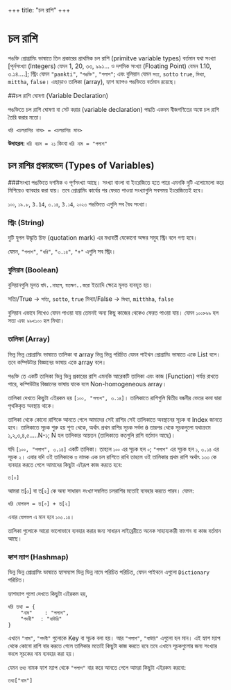 +++
title: "চল রাশি"
+++

# চল রাশি

পঙক্তি প্রোগ্রামিং ভাষাতে তিন প্রকারের প্রাথমিক চল রাশি (primitve variable types) বর্তমান যথা সংখ্যা [পূর্নসংখ্যা (Integers) যেমন 1, 20, ৩৩, ৯৯১... ও দশমিক সংখ্যা (Floating Point) যেমন 1.10, ৩.১৪....]; স্ট্রিং যেমন `"pankti"`, `"পঙক্তি"`, `"পলাশ"`; এবং বুলিয়ান যেমন `সত্য`, `sotto` `true`, `মিথ্যা`, `mittha`, `false`। এছাড়াও তালিকা (array), হ্যাশ ম্যাপও পঙক্তিতে বর্তমান রয়েছে।

##চল রাশি ঘোষণা (Variable Declaration)

পঙক্তিতে চল রাশি ঘোষণা বা সেট করার (variable declaration) পদ্ধতি একদম বীজগণিতের অঙ্কে চল রাশি তৈরি করার মতো।

```
ধরি <চলরাশির নাম> = <চলরাশির মান>
```

**উদাহরন:**
`ধরি বয়স = ২১` কিংবা `ধরি নাম = "পলাশ"`

## চল রাশির প্রকারভেদ (Types of Variables)
###সংখ্যা
পঙক্তিতে দশমিক ও পূর্ণসংখ্যা আছে। সংখ্যা বাংলা বা ইংরেজিতে হতে পারে এমনকি দুটি এলোমেলো করে মিশিয়েও ব্যাবহার করা যায়। তবে প্রোগ্রামিং কার্যের পর ফেরত পাওয়া সংখ্যাগুলি সবসময় ইংরেজিতেই হবে।

`১০০`, `১৯.৮`, `3.14`, `৩.১৪`, `3.১4`, `২০২৩` পঙক্তিতে এগুলি সব বৈধ সংখ্যা।

### স্ট্রিং (String)

দুটি যুগল উদ্ধৃতি চিহ্ন (quotation mark) এর মধ্যবর্তী যেকোনো অক্ষর সমুহ স্ট্রিং বলে গণ্য হবে। 

যেমন, `"পলাশ"`, `"ধরি"`, `"৩.১৪"`, `"+"` এগুলি সব স্ট্রিং।

### বুলিয়ান (Boolean)

বুলিয়ানগুলি মূলত `যদি..নাহলে`, `যতক্ষণ..করো` ইত্যাদি ক্ষেত্রে মূলত ব্যবহৃত হয়।

সত্যি/True -> `সত্যি`, `sotto`, `true`
মিথ্যা/False -> `মিথ্যা`, `mitthha`, `false`

বুলিয়ান এভাবে লিখেও যেমন পাওয়া যায় তেমনই অন্য কিছু কাজের থেকেও ফেরত পাওয়া যায়। যেমন `১০০>৯৯` হল সত্য এবং `৯৯<১০০` হল মিথ্যা।

### তালিকা (Array)
ভিন্ন ভিন্ন প্রোগ্রামিং ভাষাতে তালিকা বা array ভিন্ন ভিন্ন পরিচিত যেমন পাইথন প্রোগ্রামিং ভাষাতে একে List বলে। তবে কম্পিউটার বিজ্ঞানের ভাষায় একে array বলে।

পঙক্তি তে একটি তালিকা ভিন্ন ভিন্ন প্রকারের রাশি এমনকি আরেকটি তালিকা এবং কাজ (Function) পর্যন্ত রাখতে পারে, কম্পিউটার বিজ্ঞানের ভাষায় যাকে বলে Non-homogeneous array। 

তালিকা দেখতে কিছুটা এইরকম হয় `[১০০, "পলাশ", ৩.১৪]`। তালিকাতে রাশিগুলি দ্বিতীয় বন্ধনীর ভেতর কমা দ্বারা পৃথকিকৃত অবস্থায় থাকে।

তালিকা থেকে কোনো রাশিকে আনতে গেলে আমাদের সেই রাশির সেই তালিকাতে অবস্থানের সূচক বা Index জানতে হবে। তালিকাতে সূচক শুরু হয় শূণ্য থেকে, অর্থাৎ প্রথম রাশির সূচক সর্বদা `0` তারপর থেকে সূচকগুলো যথাক্রমে ১,২,৩,৪,৫.....N-১; N হল তালিকার আয়তন (তালিকাতে কতগুলি রাশি বর্তমান আছে)।

যদি `[১০০, "পলাশ", ৩.১৪]` একটি তালিকা। তাহলে `১০০` এর সূচক হল `০`; `"পলাশ"` এর সূচক হল `১`, `৩.১৪` এর সূচক `২`। এবার যদি ওই তালিকাকে `ত` নামক এক চল রাশিতে রাখি তাহলে ওই তালিকার প্রথম রাশি অর্থাৎ ১০০ কে ব্যবহার করতে গেলে আমাদের কিছুটা এইরূপ কাজ করতে হবে:

```
ত[০]
```

আমরা ত[০] বা ত[২] কে অন্য সাধারন *সংখ্যা* সম্বলিত চলরাশির মতোই ব্যবহার করতে পারব। যেমন:

```
ধরি যোগফল = ত[০] + ত[২]
```

এবার `যোগফল` এ মান হবে `১০৩.১৪`।

তালিকা গুলোকে আরো ভালোভাবে ব্যবহার করার জন্য সাধারন লাইব্রেরীতে অনেক সাহায্যকারী ফাংশন বা কাজ বর্তমান আছে।

### হ্যাশ ম্যাপ (Hashmap) 
ভিন্ন ভিন্ন প্রোগ্রামিং ভাষাতে হ্যাসম্যাপ ভিন্ন ভিন্ন নামে পরিচিত পরিচিত, যেমন পাইথনে এগুলো `Dictionary` পরিচিত।

হ্যাশম্যাপ গুলো দেখতে কিছুটা এইরকম হয়, 

```
ধরি তথ্য = {
    "নাম"    : "পলাশ",
    "পদবী"  : "বাউরি" 
}
```
এখানে `"নাম"`, `"পদবী"` গুলোকে Key বা সূচক বলা হয়। আর `"পলাশ"`, `"বাউরি"` এগুলো হল মান। এই হ্যাশ ম্যাপ থেকে কোনো রাশি বার করতে গেলে তালিকার মতোই কিছুটা কাজ করতে হবে তবে এখানে সূচকগুলোর জন্য সংখ্যার বদলে সূচকের নাম ব্যবহার করা হয়।

যেমন `তথ্য` নামক হ্যাশ ম্যাপ থেকে `"পলাশ"` বার করে আনতে গেলে আমরা কিছুটা এইরকম করবো:

```
তথ্য["নাম"]
```
